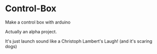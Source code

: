 # Control-Box
Make a control box with arduino

Actually an alpha project.

It's just launch sound like a Christoph Lambert's Laugh! (and it's scaring dogs)
